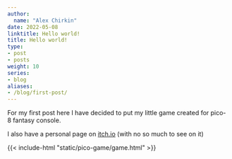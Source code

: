 ```yaml
---
author:
  name: "Alex Chirkin"
date: 2022-05-08
linktitle: Hello world!
title: Hello world!
type:
- post
- posts
weight: 10
series:
- blog
aliases:
- /blog/first-post/
---
```


For my first post here I have decided to put my little game created for pico-8 fantasy console.

I also have a personal page on [itch.io](https://booooring.itch.io) (with no so much to see on it)

{{< include-html "static/pico-game/game.html" >}}
